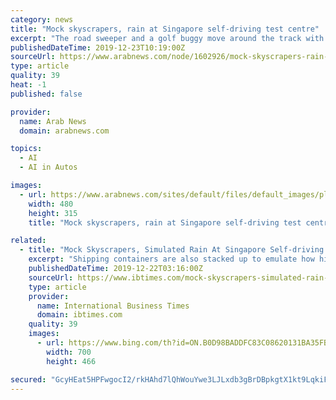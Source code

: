```yaml
---
category: news
title: "Mock skyscrapers, rain at Singapore self-driving test centre"
excerpt: "The road sweeper and a golf buggy move around the track with ease, jamming their brakes on when a pedestrian steps out and negotiating sharp turns."
publishedDateTime: 2019-12-23T10:19:00Z
sourceUrl: https://www.arabnews.com/node/1602926/mock-skyscrapers-rain-singapore-self-driving-test-centre
type: article
quality: 39
heat: -1
published: false

provider:
  name: Arab News
  domain: arabnews.com

topics:
  - AI
  - AI in Autos

images:
  - url: https://www.arabnews.com/sites/default/files/default_images/place-holder1_0.jpg
    width: 480
    height: 315
    title: "Mock skyscrapers, rain at Singapore self-driving test centre"

related:
  - title: "Mock Skyscrapers, Simulated Rain At Singapore Self-driving Test Centre"
    excerpt: "Shipping containers are also stacked up to emulate how high rises could potentially block satellite signals to self-driving machines. The CETRAN centre, run by Nanyang Technological University (NTU), even has a rain-making machine that can simulate the frequent tropical downpours in the Southeast Asian city-state of 5.7 million people."
    publishedDateTime: 2019-12-22T03:16:00Z
    sourceUrl: https://www.ibtimes.com/mock-skyscrapers-simulated-rain-singapore-self-driving-test-centre-2890262
    type: article
    provider:
      name: International Business Times
      domain: ibtimes.com
    quality: 39
    images:
      - url: https://www.bing.com/th?id=ON.B0D98BADDFC83C08620131BA35FB332A
        width: 700
        height: 466

secured: "GcyHEat5HPFwgocI2/rkHAhd7lQhWouYwe3LJLxdb3gBrDBpkgtX1kt9LqkiFLoTWhMDLL3xcSnae8h4C4zuMAaTAi7IKsSifzT4rDmUMEDS5dhfINsRUqwWHxgy/IOJTCFe6J3uQmh6uYJye0kr90hASM1WaFyI1h+78yUzXwIt1t0zAlpe17KmzELKJyEZHy4wy3pym3pxYCD4xR73SiVc7oPIw27u9lTGxoNv3N1AHPKFCM+4AVvUpqi6dLL7kE5N6kyNX2mJ9vIXAJfYhA==;o4HrJofrEwMKB20Jt3b1TA=="
---
```


